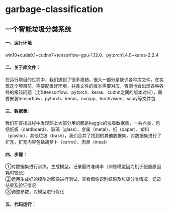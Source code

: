 garbage-classification
======
一个智能垃圾分类系统  
------
#### 一、运行环境<br>  
  win10+cuda9.1+cudnn7+tensorflow-gpu-1.12.0、pytorch1.4.0+keras-2.2.4 <br>  
   
#### 二、关于库文件：<br>  
  在运行项目的过程中，我们遇到了很多报错，很大一部分是缺少各种库文件，在实现这个项目前，需要配置好环境，并且文件的版本需要对应，否则也会出现各种各样的报错问题（比如tensorflow、pytorch、keras、cudnn之间的版本对应），需要安装tensorflow、pytorch、keras、numpy、torchvision、scipy等文件包<br>
   
#### 三、数据集:<br> 
  我们在查找过程中发现网上大部分用的都是kaggle的垃圾数据集，一共六类，包括纸板（cardboard）、玻璃（glass）、金属（metal）、纸（paper）、塑料（plastic）、其他垃圾（trash），我们合并了找到的其他数据集，对数据集进行了扩充，扩充内容包括胡萝卜（carrot）、肉类（meat）<br> 
 
#### 四、步骤：<br> 
  ①对数据集进行训练，生成模型，记录最终准确率（训练模型因为机子配置原因耗时较长）<br> 
  ②运用生成好的模型对图像进行测试，查看图像识别结果及垃圾分类情况，记录结果及验证情况<br> 
  ③调整参数，对模型进行优化<br> 
  
#### 五、代码运行：<br> 
  
 
